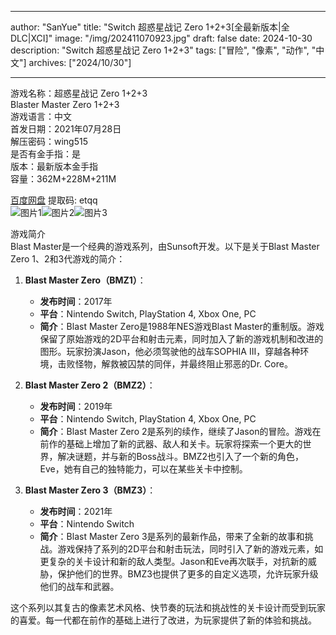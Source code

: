 
---
author: "SanYue"
title: "Switch 超惑星战记 Zero 1+2+3[全最新版本|全DLC|XCI]"
image: "/img/202411070923.jpg"
draft: false
date: 2024-10-30
description: "Switch 超惑星战记 Zero 1+2+3"
tags: ["冒险", "像素", "动作", "中文"]
archives: ["2024/10/30"]

---

游戏名称：超惑星战记 Zero 1+2+3   
Blaster Master Zero 1+2+3    
游戏语言：中文  
首发日期：2021年07月28日  
解压密码：wing515  
是否有金手指：是  
版本：最新版本金手指   
容量：362M+228M+211M

[百度网盘](https://pan.baidu.com/s/10wsN0Z1g0PvX8UVsXMbDsg) 提取码: etqq  
![图片1](/img/0de6c6.jpg)![图片2](/img/0c6fec.jpg)![图片3](/img/0e555b.jpg)  

游戏简介  
Blast Master是一个经典的游戏系列，由Sunsoft开发。以下是关于Blast Master Zero 1、2和3代游戏的简介：

1. **Blast Master Zero（BMZ1）**：
   - **发布时间**：2017年
   - **平台**：Nintendo Switch, PlayStation 4, Xbox One, PC
   - **简介**：Blast Master Zero是1988年NES游戏Blast Master的重制版。游戏保留了原始游戏的2D平台和射击元素，同时加入了新的游戏机制和改进的图形。玩家扮演Jason，他必须驾驶他的战车SOPHIA III，穿越各种环境，击败怪物，解救被囚禁的同伴，并最终阻止邪恶的Dr. Core。

2. **Blast Master Zero 2（BMZ2）**：
   - **发布时间**：2019年
   - **平台**：Nintendo Switch, PlayStation 4, Xbox One, PC
   - **简介**：Blast Master Zero 2是系列的续作，继续了Jason的冒险。游戏在前作的基础上增加了新的武器、敌人和关卡。玩家将探索一个更大的世界，解决谜题，并与新的Boss战斗。BMZ2也引入了一个新的角色，Eve，她有自己的独特能力，可以在某些关卡中控制。

3. **Blast Master Zero 3（BMZ3）**：
   - **发布时间**：2021年
   - **平台**：Nintendo Switch
   - **简介**：Blast Master Zero 3是系列的最新作品，带来了全新的故事和挑战。游戏保持了系列的2D平台和射击玩法，同时引入了新的游戏元素，如更复杂的关卡设计和新的敌人类型。Jason和Eve再次联手，对抗新的威胁，保护他们的世界。BMZ3也提供了更多的自定义选项，允许玩家升级他们的战车和武器。

这个系列以其复古的像素艺术风格、快节奏的玩法和挑战性的关卡设计而受到玩家的喜爱。每一代都在前作的基础上进行了改进，为玩家提供了新的体验和挑战。
